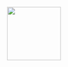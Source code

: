 <a href="https://explosion.ai"><img src="https://explosion.ai/assets/img/logo.svg" width="125" height="125" align="right" /></a>
